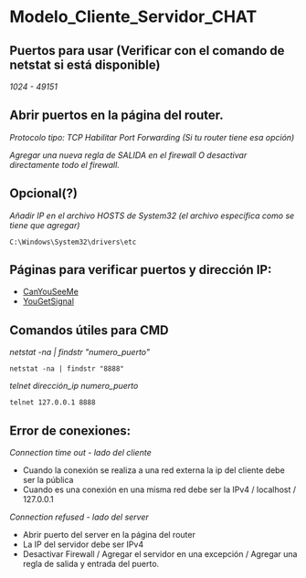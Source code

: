 # Modelo_Cliente_Servidor_CHAT

## Puertos para usar (Verificar con el comando de netstat si está disponible)

_1024 - 49151_

## Abrir puertos en la página del router.

_Protocolo tipo: TCP_
_Habilitar Port Forwarding (Si tu router tiene esa opción)_

_Agregar una nueva regla de SALIDA en el firewall_
	       _O_
_desactivar directamente todo el firewall._

## Opcional(?)

_Añadir IP en el archivo HOSTS de System32 (el archivo especifica como se tiene que agregar)_
```
C:\Windows\System32\drivers\etc
```

## Páginas para verificar puertos y dirección IP:

* [CanYouSeeMe](https://canyouseeme.org/) 
* [YouGetSignal](https://www.yougetsignal.com/tools/open-ports/)

## Comandos útiles para CMD

_netstat -na | findstr "numero_puerto"_
```
netstat -na | findstr "8888"
```
_telnet dirección_ip numero_puerto_
```
telnet 127.0.0.1 8888
```

## Error de conexiones:

_Connection time out - lado del cliente_
* Cuando la conexión se realiza a una red externa la ip del cliente debe ser la pública
* Cuando es una conexión en una misma red debe ser la IPv4 / localhost / 127.0.0.1

_Connection refused - lado del server_
* Abrir puerto del server en la página del router
* La IP del servidor debe ser IPv4
* Desactivar Firewall / Agregar el servidor en una excepción / Agregar una regla de salida y entrada del puerto.
